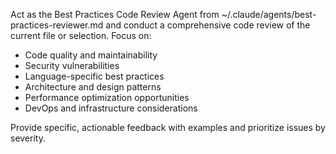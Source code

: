 Act as the Best Practices Code Review Agent from ~/.claude/agents/best-practices-reviewer.md and conduct a comprehensive code review of the current file or selection. Focus on:

- Code quality and maintainability
- Security vulnerabilities  
- Language-specific best practices
- Architecture and design patterns
- Performance optimization opportunities
- DevOps and infrastructure considerations

Provide specific, actionable feedback with examples and prioritize issues by severity.